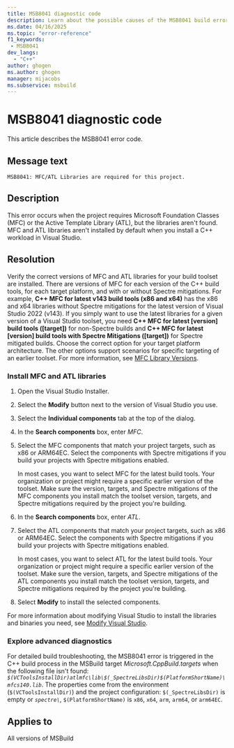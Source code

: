 ```yaml
---
title: MSB8041 diagnostic code
description: Learn about the possible causes of the MSB8041 build error and get troubleshooting tips.
ms.date: 04/16/2025
ms.topic: "error-reference"
f1_keywords:
 - MSB8041
dev_langs:
  - "C++"
author: ghogen
ms.author: ghogen
manager: mijacobs
ms.subservice: msbuild
---
```

# MSB8041 diagnostic code

<!-- :::ErrorDefinitionDescription::: -->
<!-- :::editable-content name="introDescription"::: -->
This article describes the MSB8041 error code.
<!-- :::editable-content-end::: -->

## Message text

`MSB8041: MFC/ATL Libraries are required for this project.`

<!-- :::editable-content name="postOutputDescription"::: -->
## Description

This error occurs when the project requires Microsoft Foundation Classes (MFC) or the Active Template Library (ATL), but the libraries aren't found. MFC and ATL libraries aren't installed by default when you install a C++ workload in Visual Studio.

## Resolution

Verify the correct versions of MFC and ATL libraries for your build toolset are installed. There are versions of MFC for each version of the C++ build tools, for each target platform, and with or without Spectre mitigations. For example, **C++ MFC for latest v143 build tools (x86 and x64)** has the x86 and x64 libraries without Spectre mitigations for the latest version of Visual Studio 2022 (v143). If you simply want to use the latest libraries for a given version of a Visual Studio toolset, you need **C++ MFC for latest \[version] build tools (\[target])** for non-Spectre builds and **C++ MFC for latest \[version] build tools with Spectre Mitigations (\[target])** for Spectre mitigated builds. Choose the correct option for your target platform architecture. The other options support scenarios for specific targeting of an earlier toolset. For more information, see [MFC Library Versions](/cpp/mfc/mfc-library-versions).

### Install MFC and ATL libraries

1. Open the Visual Studio Installer.
1. Select the **Modify** button next to the version of Visual Studio you use.
1. Select the **Individual components** tab at the top of the dialog.
1. In the **Search components** box, enter *MFC*. 
1. Select the MFC components that match your project targets, such as x86 or ARM64EC. Select the components with Spectre mitigations if you build your projects with Spectre mitigations enabled.

   In most cases, you want to select MFC for the latest build tools. Your organization or project might require a specific earlier version of the toolset. Make sure the version, targets, and Spectre mitigations of the MFC components you install match the toolset version, targets, and Spectre mitigations required by the project you're building.

1. In the **Search components** box, enter *ATL*. 
1. Select the ATL components that match your project targets, such as x86 or ARM64EC. Select the components with Spectre mitigations if you build your projects with Spectre mitigations enabled.

   In most cases, you want to select ATL for the latest build tools. Your organization or project might require a specific earlier version of the toolset. Make sure the version, targets, and Spectre mitigations of the ATL components you install match the toolset version, targets, and Spectre mitigations required by the project you're building.

1. Select **Modify** to install the selected components.

For more information about modifying Visual Studio to install the libraries and binaries you need, see [Modify Visual Studio](../../install/modify-visual-studio.md).

### Explore advanced diagnostics

For detailed build troubleshooting, the MSB8041 error is triggered in the C++ build process in the MSBuild target *Microsoft.CppBuild.targets* when the following file isn't found: *`$(VCToolsInstallDir)atlmfc\lib\$(_SpectreLibsDir)$(PlatformShortName)\mfcs140.lib`*. The properties come from the environment (`$(VCToolsInstallDir)`) and the project configuration: `$(_SpectreLibsDir)` is empty or *`spectre\`*, `$(PlatformShortName)` is `x86`, `x64`, `arm`, `arm64`, or `arm64EC`.
<!-- :::editable-content-end::: -->
<!-- :::ErrorDefinitionDescription-end::: -->

## Applies to

All versions of MSBuild